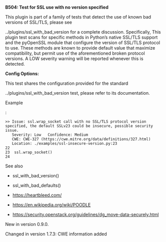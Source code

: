 **B504: Test for SSL use with no version specified**

This plugin is part of a family of tests that detect the use of known
bad versions of SSL/TLS, please see

../plugins/ssl_with_bad_version for a complete discussion. Specifically,
This plugin test scans for specific methods in Python’s native SSL/TLS
support and the pyOpenSSL module that configure the version of SSL/TLS
protocol to use. These methods are known to provide default value that
maximize compatibility, but permit use of the aforementioned broken
protocol versions. A LOW severity warning will be reported whenever this
is detected.

**Config Options:**

This test shares the configuration provided for the standard

../plugins/ssl_with_bad_version test, please refer to its documentation.

Example

:

    >> Issue: ssl.wrap_socket call with no SSL/TLS protocol version
    specified, the default SSLv23 could be insecure, possible security
    issue.
       Severity: Low   Confidence: Medium
       CWE: CWE-327 (https://cwe.mitre.org/data/definitions/327.html)
       Location: ./examples/ssl-insecure-version.py:23
    22
    23  ssl.wrap_socket()
    24

See also

- ssl_with_bad_version()

- ssl_with_bad_defaults()

- <a href="https://heartbleed.com/" class="reference external"
  shape="rect">https://heartbleed.com/</a>

- <a href="https://en.wikipedia.org/wiki/POODLE"
  class="reference external"
  shape="rect">https://en.wikipedia.org/wiki/POODLE</a>

- <a
  href="https://security.openstack.org/guidelines/dg_move-data-securely.html"
  class="reference external"
  shape="rect">https://security.openstack.org/guidelines/dg_move-data-securely.html</a>

New in version 0.9.0.

Changed in version 1.7.3: CWE information added
